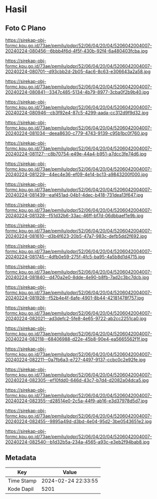 # Hasil

## Foto C Plano

https://sirekap-obj-formc.kpu.go.id/73ae/pemilu/pdpr/52/06/04/20/04/5206042004007-20240224-080456--6bbb4f6d-4f5f-430b-92f4-6a480403fcba.jpg

https://sirekap-obj-formc.kpu.go.id/73ae/pemilu/pdpr/52/06/04/20/04/5206042004007-20240224-080701--d93cbb2d-2b05-4ac6-8c63-e306643a2a58.jpg

https://sirekap-obj-formc.kpu.go.id/73ae/pemilu/pdpr/52/06/04/20/04/5206042004007-20240224-080841--3347c485-5134-4b79-8977-3cba0f2b9b40.jpg

https://sirekap-obj-formc.kpu.go.id/73ae/pemilu/pdpr/52/06/04/20/04/5206042004007-20240224-080946--cb3f92e4-87c5-4299-aada-cc312d9f9d32.jpg

https://sirekap-obj-formc.kpu.go.id/73ae/pemilu/pdpr/52/06/04/20/04/5206042004007-20240224-081034--deea8630-c779-4743-9139-c95b1bc0f760.jpg

https://sirekap-obj-formc.kpu.go.id/73ae/pemilu/pdpr/52/06/04/20/04/5206042004007-20240224-081127--c8b70754-e49e-44a4-b951-a7dcc3fe74d6.jpg

https://sirekap-obj-formc.kpu.go.id/73ae/pemilu/pdpr/52/06/04/20/04/5206042004007-20240224-081229--44ec4e36-ef09-4e14-bc13-a9843200f000.jpg

https://sirekap-obj-formc.kpu.go.id/73ae/pemilu/pdpr/52/06/04/20/04/5206042004007-20240224-081439--eaf451ad-04b1-4dec-b418-731dea13f647.jpg

https://sirekap-obj-formc.kpu.go.id/73ae/pemilu/pdpr/52/06/04/20/04/5206042004007-20240224-081328--f51d32b6-33ac-46ff-bf7d-06dbbaef1e9b.jpg

https://sirekap-obj-formc.kpu.go.id/73ae/pemilu/pdpr/52/06/04/20/04/5206042004007-20240224-081610--d3b4f623-20b5-47a7-983c-defb5dd2f692.jpg

https://sirekap-obj-formc.kpu.go.id/73ae/pemilu/pdpr/52/06/04/20/04/5206042004007-20240224-081745--4dfb0e59-275f-4fc5-ba95-4a5b8d1d4715.jpg

https://sirekap-obj-formc.kpu.go.id/73ae/pemilu/pdpr/52/06/04/20/04/5206042004007-20240224-081840--d470a2e0-8dde-4e90-b8fb-7ad2c3bc7dcb.jpg

https://sirekap-obj-formc.kpu.go.id/73ae/pemilu/pdpr/52/06/04/20/04/5206042004007-20240224-081928--f52b4e4f-6afe-4901-8b44-42181478f757.jpg

https://sirekap-obj-formc.kpu.go.id/73ae/pemilu/pdpr/52/06/04/20/04/5206042004007-20240224-082021--ad3defc2-5fe8-4e65-9722-ab2cc2251ca0.jpg

https://sirekap-obj-formc.kpu.go.id/73ae/pemilu/pdpr/52/06/04/20/04/5206042004007-20240224-082118--68406988-d22e-45b8-90e4-ea5665562f1f.jpg

https://sirekap-obj-formc.kpu.go.id/73ae/pemilu/pdpr/52/06/04/20/04/5206042004007-20240224-082211--0a7fb6a3-e727-4497-9137-ccbc0c2e92fe.jpg

https://sirekap-obj-formc.kpu.go.id/73ae/pemilu/pdpr/52/06/04/20/04/5206042004007-20240224-082305--ef10fdd0-646d-43c7-b7d4-d2082a04dca5.jpg

https://sirekap-obj-formc.kpu.go.id/73ae/pemilu/pdpr/52/06/04/20/04/5206042004007-20240224-082355--d28514e0-2c5a-44f9-ab16-e3d37978d5d7.jpg

https://sirekap-obj-formc.kpu.go.id/73ae/pemilu/pdpr/52/06/04/20/04/5206042004007-20240224-082455--9895a49d-d3bd-4e04-95d2-3be0543651e2.jpg

https://sirekap-obj-formc.kpu.go.id/73ae/pemilu/pdpr/52/06/04/20/04/5206042004007-20240224-082540--b1d32b5a-234a-4565-a93c-e3eb2f94bab8.jpg


## Metadata

| Key        | Value               |
| ---------- | ------------------- |
| Time Stamp | 2024-02-24 22:33:55 |
| Kode Dapil | 5201                |



